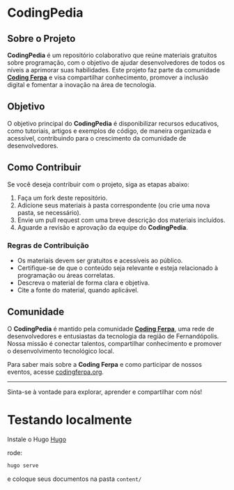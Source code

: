 # CodingPedia

## Sobre o Projeto

**CodingPedia** é um repositório colaborativo que reúne materiais gratuitos sobre programação, com o objetivo de ajudar desenvolvedores de todos os níveis a aprimorar suas habilidades. Este projeto faz parte da comunidade **[Coding Ferpa](https://codingferpa.org)** e visa compartilhar conhecimento, promover a inclusão digital e fomentar a inovação na área de tecnologia.

## Objetivo

O objetivo principal do **CodingPedia** é disponibilizar recursos educativos, como tutoriais, artigos e exemplos de código, de maneira organizada e acessível, contribuindo para o crescimento da comunidade de desenvolvedores.

## Como Contribuir

Se você deseja contribuir com o projeto, siga as etapas abaixo:

1. Faça um fork deste repositório.
2. Adicione seus materiais à pasta correspondente (ou crie uma nova pasta, se necessário).
3. Envie um pull request com uma breve descrição dos materiais incluídos.
4. Aguarde a revisão e aprovação da equipe do **CodingPedia**.

### Regras de Contribuição

- Os materiais devem ser gratuitos e acessíveis ao público.
- Certifique-se de que o conteúdo seja relevante e esteja relacionado à programação ou áreas correlatas.
- Descreva o material de forma clara e objetiva.
- Cite a fonte do material, quando aplicável.

## Comunidade

O **CodingPedia** é mantido pela comunidade **[Coding Ferpa](https://codingferpa.org)**, uma rede de desenvolvedores e entusiastas da tecnologia da região de Fernandópolis. Nossa missão é conectar talentos, compartilhar conhecimento e promover o desenvolvimento tecnológico local.

Para saber mais sobre a **Coding Ferpa** e como participar de nossos eventos, acesse [codingferpa.org](https://codingferpa.org).

---

Sinta-se à vontade para explorar, aprender e compartilhar com nós!


# Testando localmente

Instale o Hugo [Hugo](gohugo.io)

rode:

```bash
hugo serve
```

e coloque seus documentos na pasta `content/`


